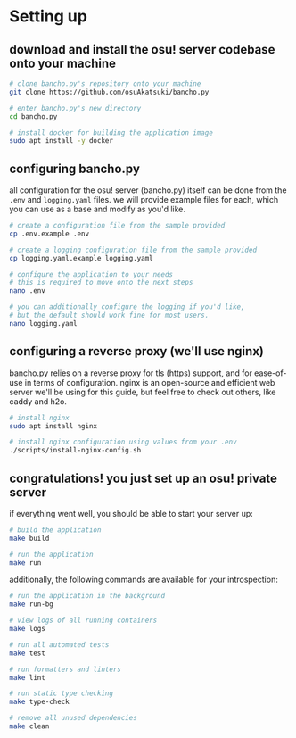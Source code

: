 # Setting up

## download and install the osu! server codebase onto your machine

```sh
# clone bancho.py's repository onto your machine
git clone https://github.com/osuAkatsuki/bancho.py

# enter bancho.py's new directory
cd bancho.py

# install docker for building the application image
sudo apt install -y docker
```

## configuring bancho.py

all configuration for the osu! server (bancho.py) itself can be done from the
`.env` and `logging.yaml` files. we will provide example files for each, which
you can use as a base and modify as you'd like.

```sh
# create a configuration file from the sample provided
cp .env.example .env

# create a logging configuration file from the sample provided
cp logging.yaml.example logging.yaml

# configure the application to your needs
# this is required to move onto the next steps
nano .env

# you can additionally configure the logging if you'd like,
# but the default should work fine for most users.
nano logging.yaml
```

## configuring a reverse proxy (we'll use nginx)

bancho.py relies on a reverse proxy for tls (https) support, and for ease-of-use
in terms of configuration. nginx is an open-source and efficient web server we'll
be using for this guide, but feel free to check out others, like caddy and h2o.

```sh
# install nginx
sudo apt install nginx

# install nginx configuration using values from your .env
./scripts/install-nginx-config.sh
```

## congratulations! you just set up an osu! private server

if everything went well, you should be able to start your server up:

```sh
# build the application
make build

# run the application
make run
```

additionally, the following commands are available for your introspection:

```sh
# run the application in the background
make run-bg

# view logs of all running containers
make logs

# run all automated tests
make test

# run formatters and linters
make lint

# run static type checking
make type-check

# remove all unused dependencies
make clean
```
